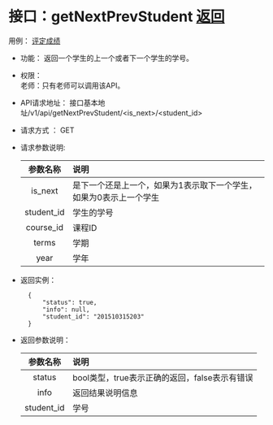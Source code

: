 # 接口：getNextPrevStudent  [返回](../README.md)
用例： [评定成绩](../用例/评定成绩.md)

- 功能：
    返回一个学生的上一个或者下一个学生的学号。
    
- 权限：    
    老师：只有老师可以调用该API。
    
- API请求地址： 
    接口基本地址/v1/api/getNextPrevStudent/<is_next>/<student_id>

- 请求方式 ：
    GET

- 请求参数说明:        

  |参数名称|说明|
  |:---------:|:--------------------------------------------------------|
  |is_next|是下一个还是上一个，如果为1表示取下一个学生，如果为0表示上一个学生|
  |student_id|学生的学号|
  |course_id|课程ID|
  |terms|学期|
  |year|学年|
    
- 返回实例：

        {         
            "status": true,
            "info": null,    
            "student_id": "201510315203"
        }
 
- 返回参数说明：    
 
  |参数名称|说明|
  |:---------:|:--------------------------------------------------------|      
  |status|bool类型，true表示正确的返回，false表示有错误|
  |info|返回结果说明信息|
  |student_id|学号|